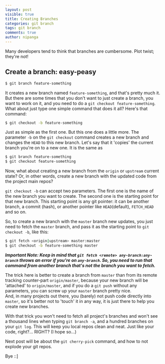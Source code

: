 ```yaml
---
layout: post
visible: true
title: Creating Branches
categories: git branch
tags: git branch
comments: true
author: nipanga
---
```

Many developers tend to think that branches are cumbersome. Plot twist; they're not!

## Create a branch: easy-peasy

```bash
$ git branch feature-something
```

It creates a new branch named `feature-something`, and that's pretty much it.
But there are some times that you don't want to just create a branch, you want to work on it, 
and you need to do a `git checkout feature-something`. What about just type one simple command that
does it all? Here's that command:

```bash
$ git checkout -b feature-something
```

Just as simple as the first one. But this one does a little more.
The parameter `-b` on the `git checkout` command creates
a new branch and changes the `HEAD` to this new branch.
Let's say that it 'copies' the current branch you're on to a new one.
It is the same as

```bash
$ git branch feature-something
$ git checkout feature-something
```

Now, what about creating a new branch from the `origin` or `upstream` current state?
Or, in other words, create a new branch with the updated code from the project main repos?

`git checkout -b` can accept two parameters. The first one is the name of the new branch you want to create.
The second one is the starting point for that new branch. This starting point is any git pointer: it can be another branch,
a commit (hash), or another pointer like `HEAD`(default), `FETCH_HEAD` and so on.  

So, to create a new branch with the `master` branch new updates, you just need to fetch the `master` branch,
and pass it as the starting point to `git checkout -b`, like this:

```bash
$ git fetch <origin|upstream> master:master
$ git checkout -b feature-something master
```

_**Important Note: Keep in mind that `git fetch <remote> any-branch:any-branch` throws an error if you're on `any-branch`.
So, you need to run that command from another branch that's not the branch you want to fetch.**_

The trick here is better to create a branch from `master` than from its remote tracking counter-part `origin/master`,
because your new branch will be 'attached' to `origin/master`, and if you do a `git push` without any parameters, 
you can screw up your `master` branch pretty nice.  
And, in many projects out there, you (barely) not push code directly into `master`, so it's better not to 'touch' it in
any way, it is just there to help you create new branches.

With that trick you won't need to fetch all project's branches and won't see a thousand lines when typing `git branch -a`,
and a hundred branches on your `git log`.
This will keep you local repos clean and neat. Just like your code, right?... RIGHT? (I hope so...)


Next post will be about the `git cherry-pick` command, and how to not explode your git repos.

Bye ::]
